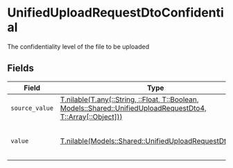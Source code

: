 # UnifiedUploadRequestDtoConfidential

The confidentiality level of the file to be uploaded


## Fields

| Field                                                                                                                                                                      | Type                                                                                                                                                                       | Required                                                                                                                                                                   | Description                                                                                                                                                                | Example                                                                                                                                                                    |
| -------------------------------------------------------------------------------------------------------------------------------------------------------------------------- | -------------------------------------------------------------------------------------------------------------------------------------------------------------------------- | -------------------------------------------------------------------------------------------------------------------------------------------------------------------------- | -------------------------------------------------------------------------------------------------------------------------------------------------------------------------- | -------------------------------------------------------------------------------------------------------------------------------------------------------------------------- |
| `source_value`                                                                                                                                                             | [T.nilable(T.any(::String, ::Float, T::Boolean, Models::Shared::UnifiedUploadRequestDto4, T::Array[::Object]))](../../models/shared/unifieduploadrequestdtosourcevalue.md) | :heavy_minus_sign:                                                                                                                                                         | N/A                                                                                                                                                                        | public                                                                                                                                                                     |
| `value`                                                                                                                                                                    | [T.nilable(Models::Shared::UnifiedUploadRequestDtoValue)](../../models/shared/unifieduploadrequestdtovalue.md)                                                             | :heavy_minus_sign:                                                                                                                                                         | Whether the file is confidential or not                                                                                                                                    | true                                                                                                                                                                       |